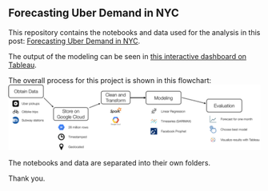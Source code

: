 ## Forecasting Uber Demand in NYC

This repository contains the notebooks and data used for the analysis in this post: [Forecasting Uber Demand in NYC](https://medium.com/@Vishwacorp/timeseries-forecasting-uber-demand-in-nyc-54dcfcdfd1f9). 

The output of the modeling can be seen in [this interactive dashboard on Tableau](https://public.tableau.com/profile/ankur.vishwakarma#!/vizhome/UberNYCDashboard/Dashboard1?publish=yes).

The overall process for this project is shown in this flowchart:
![](flowchart.png)

The notebooks and data are separated into their own folders. 

Thank you.
